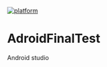 [![platform](https://img.shields.io/badge/platform-Android-yellow.svg)](https://www.android.com)

# AdroidFinalTest 
Android studio
